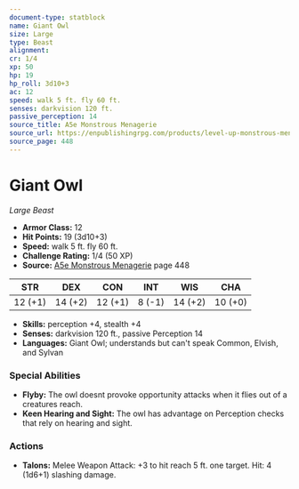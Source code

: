 ```yaml
---
document-type: statblock
name: Giant Owl
size: Large
type: Beast
alignment: 
cr: 1/4
xp: 50
hp: 19
hp_roll: 3d10+3
ac: 12
speed: walk 5 ft. fly 60 ft.
senses: darkvision 120 ft. 
passive_perception: 14
source_title: A5e Monstrous Menagerie
source_url: https://enpublishingrpg.com/products/level-up-monstrous-menagerie-a5e
source_page: 448
---
```


# Giant Owl

*Large* *Beast*

- **Armor Class:** 12
- **Hit Points:** 19 (3d10+3)
- **Speed:** walk 5 ft. fly 60 ft.
- **Challenge Rating:** 1/4 (50 XP)
- **Source:** [A5e Monstrous Menagerie](https://enpublishingrpg.com/products/level-up-monstrous-menagerie-a5e) page 448

| STR | DEX | CON | INT | WIS | CHA |
| --- | --- | --- | --- | --- | --- |
| 12 (+1) | 14 (+2) | 12 (+1) | 8 (-1) | 14 (+2) | 10 (+0) |

- **Skills:** perception +4, stealth +4
- **Senses:** darkvision 120 ft., passive Perception 14
- **Languages:** Giant Owl; understands but can't speak Common, Elvish, and Sylvan

### Special Abilities

- **Flyby:** The owl doesnt provoke opportunity attacks when it flies out of a creatures reach.
- **Keen Hearing and Sight:** The owl has advantage on Perception checks that rely on hearing and sight.

### Actions

- **Talons:** Melee Weapon Attack: +3 to hit  reach 5 ft.  one target. Hit: 4 (1d6+1) slashing damage.
